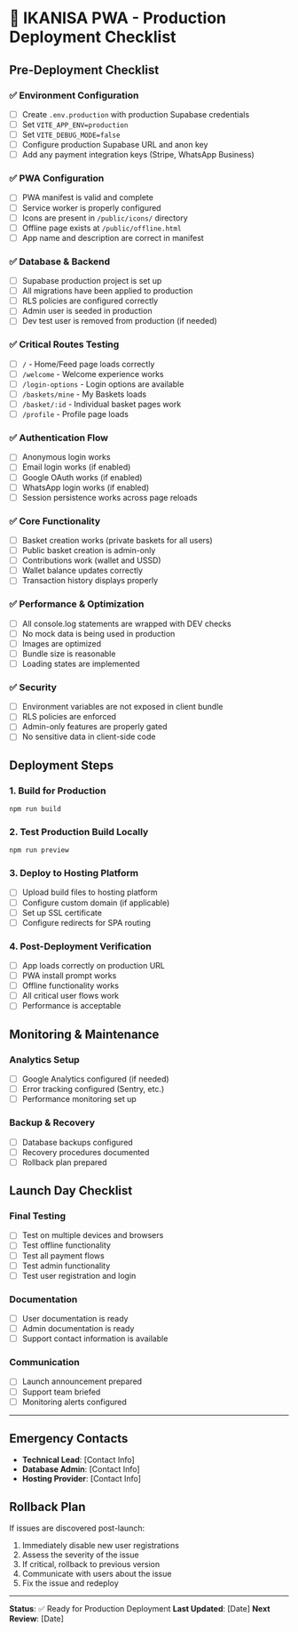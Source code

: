 # 🚀 IKANISA PWA - Production Deployment Checklist

## Pre-Deployment Checklist

### ✅ Environment Configuration
- [ ] Create `.env.production` with production Supabase credentials
- [ ] Set `VITE_APP_ENV=production`
- [ ] Set `VITE_DEBUG_MODE=false`
- [ ] Configure production Supabase URL and anon key
- [ ] Add any payment integration keys (Stripe, WhatsApp Business)

### ✅ PWA Configuration
- [ ] PWA manifest is valid and complete
- [ ] Service worker is properly configured
- [ ] Icons are present in `/public/icons/` directory
- [ ] Offline page exists at `/public/offline.html`
- [ ] App name and description are correct in manifest

### ✅ Database & Backend
- [ ] Supabase production project is set up
- [ ] All migrations have been applied to production
- [ ] RLS policies are configured correctly
- [ ] Admin user is seeded in production
- [ ] Dev test user is removed from production (if needed)

### ✅ Critical Routes Testing
- [ ] `/` - Home/Feed page loads correctly
- [ ] `/welcome` - Welcome experience works
- [ ] `/login-options` - Login options are available
- [ ] `/baskets/mine` - My Baskets loads
- [ ] `/basket/:id` - Individual basket pages work
- [ ] `/profile` - Profile page loads

### ✅ Authentication Flow
- [ ] Anonymous login works
- [ ] Email login works (if enabled)
- [ ] Google OAuth works (if enabled)
- [ ] WhatsApp login works (if enabled)
- [ ] Session persistence works across page reloads

### ✅ Core Functionality
- [ ] Basket creation works (private baskets for all users)
- [ ] Public basket creation is admin-only
- [ ] Contributions work (wallet and USSD)
- [ ] Wallet balance updates correctly
- [ ] Transaction history displays properly

### ✅ Performance & Optimization
- [ ] All console.log statements are wrapped with DEV checks
- [ ] No mock data is being used in production
- [ ] Images are optimized
- [ ] Bundle size is reasonable
- [ ] Loading states are implemented

### ✅ Security
- [ ] Environment variables are not exposed in client bundle
- [ ] RLS policies are enforced
- [ ] Admin-only features are properly gated
- [ ] No sensitive data in client-side code

## Deployment Steps

### 1. Build for Production
```bash
npm run build
```

### 2. Test Production Build Locally
```bash
npm run preview
```

### 3. Deploy to Hosting Platform
- [ ] Upload build files to hosting platform
- [ ] Configure custom domain (if applicable)
- [ ] Set up SSL certificate
- [ ] Configure redirects for SPA routing

### 4. Post-Deployment Verification
- [ ] App loads correctly on production URL
- [ ] PWA install prompt works
- [ ] Offline functionality works
- [ ] All critical user flows work
- [ ] Performance is acceptable

## Monitoring & Maintenance

### Analytics Setup
- [ ] Google Analytics configured (if needed)
- [ ] Error tracking configured (Sentry, etc.)
- [ ] Performance monitoring set up

### Backup & Recovery
- [ ] Database backups configured
- [ ] Recovery procedures documented
- [ ] Rollback plan prepared

## Launch Day Checklist

### Final Testing
- [ ] Test on multiple devices and browsers
- [ ] Test offline functionality
- [ ] Test all payment flows
- [ ] Test admin functionality
- [ ] Test user registration and login

### Documentation
- [ ] User documentation is ready
- [ ] Admin documentation is ready
- [ ] Support contact information is available

### Communication
- [ ] Launch announcement prepared
- [ ] Support team briefed
- [ ] Monitoring alerts configured

---

## Emergency Contacts
- **Technical Lead**: [Contact Info]
- **Database Admin**: [Contact Info]
- **Hosting Provider**: [Contact Info]

## Rollback Plan
If issues are discovered post-launch:
1. Immediately disable new user registrations
2. Assess the severity of the issue
3. If critical, rollback to previous version
4. Communicate with users about the issue
5. Fix the issue and redeploy

---

**Status**: ✅ Ready for Production Deployment
**Last Updated**: [Date]
**Next Review**: [Date] 